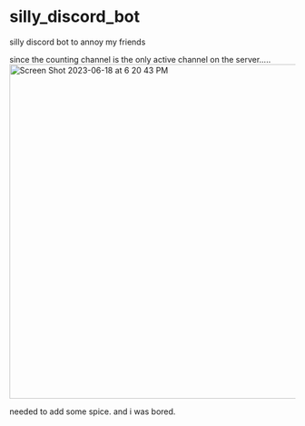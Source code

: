 # silly_discord_bot
silly discord bot to annoy my friends

since the counting channel is the only active channel on the server.....
<img width="589" alt="Screen Shot 2023-06-18 at 6 20 43 PM" src="https://github.com/hyraseud/silly_discord_bot/assets/54275890/6f37add3-4a4f-4f34-a3fd-fcf51529ef40">

needed to add some spice. and i was bored. 

